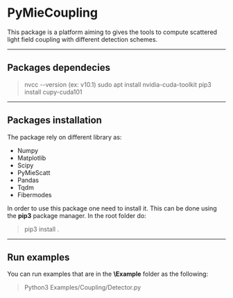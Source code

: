 # PyMieCoupling

This package is a platform aiming to gives the tools to compute scattered light field coupling with different detection schemes.


---
## Packages dependecies

> nvcc --version (ex: v10.1)
> sudo apt install nvidia-cuda-toolkit
> pip3 install cupy-cuda101

---
## Packages installation

The package rely on different library as:
- Numpy
- Matplotlib
- Scipy
- PyMieScatt
- Pandas
- Tqdm
- Fibermodes

In order to use this package one need to install it. This can be done using the **pip3** package manager. In the root folder do:

> pip3 install .

---

## Run examples

You can run examples that are in the **\Example** folder as the following:

> Python3 Examples/Coupling/Detector.py
